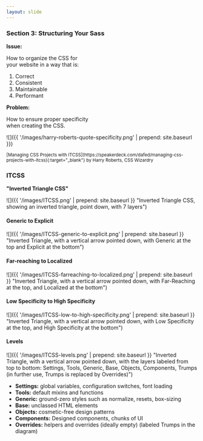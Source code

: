 ```yaml
---
layout: slide
---
```


<section>

### Section 3: Structuring Your Sass

</section>

<section>

**Issue:**

How to organize the CSS for <br>your website in a way that is:

<ol>
<li class="fragment">Correct</li>
<li class="fragment">Consistent</li>
<li class="fragment">Maintainable</li>
<li class="fragment">Performant</li>
</ol>

</section>

<section>

**Problem:**

How to ensure proper specificity <br />
when creating the CSS.

![]({{ '/images/harry-roberts-quote-specificity.png' | prepend: site.baseurl }})

<small>
[Managing CSS Projects with ITCSS](https://speakerdeck.com/dafed/managing-css-projects-with-itcss){:target="_blank"} by Harry Roberts, CSS Wizardry
</small>

</section>

<section>

### ITCSS

**"Inverted Triangle CSS"**

![]({{ '/images/ITCSS.png' | prepend: site.baseurl }} "Inverted Triangle CSS, showing an inverted triangle, point down, with 7 layers")

</section>

<section>

#### Generic to Explicit

![]({{ '/images/ITCSS-generic-to-explicit.png' | prepend: site.baseurl }} "Inverted Triangle, with a vertical arrow pointed down, with Generic at the top and Explicit at the bottom")

</section>

<section>

#### Far-reaching to Localized

![]({{ '/images/ITCSS-farreaching-to-localized.png' | prepend: site.baseurl }} "Inverted Triangle, with a vertical arrow pointed down, with Far-Reaching at the top, and Localized at the bottom")

</section>

<section>

#### Low Specificity to High Specificity

![]({{ '/images/ITCSS-low-to-high-specificity.png' | prepend: site.baseurl }} "Inverted Triangle, with a vertical arrow pointed down, with Low Specificity at the top, and High Specificity at the bottom")

</section>

<section>

#### Levels

![]({{ '/images/ITCSS-levels.png' | prepend: site.baseurl }} "Inverted Triangle, with a vertical arrow pointed down, with the layers labeled from top to bottom: Settings, Tools, Generic, Base, Objects, Components, Trumps (in further use, Trumps is replaced by Overrides)")

</section>

<section>

* **Settings:** global variables, configuration switches, font loading
* **Tools:** default mixins and functions
* **Generic:** ground-zero styles such as normalize, resets,
  box-sizing
* **Base:** unclassed HTML elements
* **Objects:** cosmetic-free design patterns
* **Components:** Designed components, chunks of UI
* **Overrides:** helpers and overrides (ideally empty) (labeled Trumps
  in the diagram)

</section>

